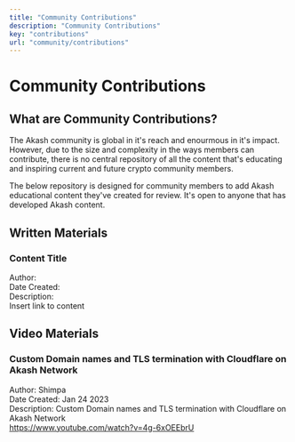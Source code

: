 ```yaml
---
title: "Community Contributions"
description: "Community Contributions"
key: "contributions"
url: "community/contributions"
---
```


# Community Contributions

## What are Community Contributions?
The Akash community is global in it's reach and enourmous in it's impact. However, due to the size and complexity in the ways members can contribute,
there is no central repository of all the content that's educating and inspiring current and future crypto community members. 

The below repository is designed for community members to add Akash educational content they've created for review. It's open to anyone that has developed Akash content.

## Written Materials

### Content Title

Author:<br />
Date Created:<br />
Description:<br />
Insert link to content<br />

## Video Materials

###  Custom Domain names and TLS termination with Cloudflare on Akash Network 

Author: Shimpa <br />
Date Created: Jan 24 2023 <br />
Description:  Custom Domain names and TLS termination with Cloudflare on Akash Network  <br />
https://www.youtube.com/watch?v=4g-6xOEEbrU <br />
